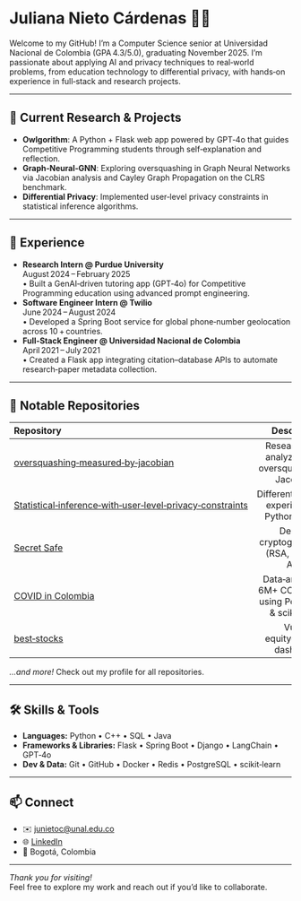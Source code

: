 # Juliana Nieto Cárdenas 👩‍💻

Welcome to my GitHub! I’m a Computer Science senior at Universidad Nacional de Colombia (GPA 4.3/5.0), graduating November 2025. I’m passionate about applying AI and privacy techniques to real‑world problems, from education technology to differential privacy, with hands‑on experience in full‑stack and research projects.

---

## 🔭 Current Research & Projects

- **Owlgorithm**: A Python + Flask web app powered by GPT‑4o that guides Competitive Programming students through self‑explanation and reflection.  
- **Graph‑Neural‑GNN**: Exploring oversquashing in Graph Neural Networks via Jacobian analysis and Cayley Graph Propagation on the CLRS benchmark.  
- **Differential Privacy**: Implemented user‑level privacy constraints in statistical inference algorithms.

---

## 💼 Experience

- **Research Intern @ Purdue University**  
  August 2024 – February 2025  
  • Built a GenAI‑driven tutoring app (GPT‑4o) for Competitive Programming education using advanced prompt engineering.  
- **Software Engineer Intern @ Twilio**  
  June 2024 – August 2024  
  • Developed a Spring Boot service for global phone‑number geolocation across 10 + countries.  
- **Full‑Stack Engineer @ Universidad Nacional de Colombia**  
  April 2021 – July 2021  
  • Created a Flask app integrating citation–database APIs to automate research‑paper metadata collection.

---

## 📂 Notable Repositories

| Repository                                                                         | Description                                                              |
| :--------------------------------------------------------------------------------- | :----------------------------------------------------------------------: |
| [oversquashing‑measured‑by‑jacobian](https://github.com/junietoc/oversquashing-measured-by-jacobian) | Research code analyzing GNN oversquashing via Jacobians                  |
| [Statistical‑inference‑with‑user‑level‑privacy‑constraints](https://github.com/junietoc/Statistical-inference-with-user-level-privacy-constraints) | Differential‑privacy experiments in Python/Jupyter                       |
| [Secret Safe](https://github.com/junietoc/Secret%20Safe)                            | Desktop cryptography app (RSA, ElGamal, AES)                             |
| [COVID in Colombia](https://github.com/junietoc/COVIDenColombia)                    | Data‑analysis of 6M+ COVID cases using PostgreSQL & scikit‑learn         |
| [best‑stocks](https://github.com/junietoc/best-stocks)                              | Vue.js equity‑tracking dashboard                                         |

*…and more!* Check out my profile for all repositories.

---

## 🛠️ Skills & Tools

- **Languages:** Python • C++ • SQL • Java  
- **Frameworks & Libraries:** Flask • Spring Boot • Django • LangChain • GPT‑4o  
- **Dev & Data:** Git • GitHub • Docker • Redis • PostgreSQL • scikit‑learn

---

## 📫 Connect

- ✉️ junietoc@unal.edu.co  
- 🌐 [LinkedIn](https://www.linkedin.com/in/juliana-nieto-c%C3%A1rdenas-5ba3491b6/)  
- 📍 Bogotá, Colombia

---

*Thank you for visiting!*  
Feel free to explore my work and reach out if you’d like to collaborate.  

